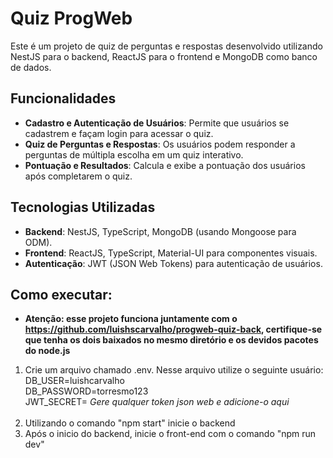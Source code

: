 # Quiz ProgWeb

Este é um projeto de quiz de perguntas e respostas desenvolvido utilizando NestJS para o backend, ReactJS para o frontend e MongoDB como banco de dados.

## Funcionalidades

- **Cadastro e Autenticação de Usuários**: Permite que usuários se cadastrem e façam login para acessar o quiz.
- **Quiz de Perguntas e Respostas**: Os usuários podem responder a perguntas de múltipla escolha em um quiz interativo.
- **Pontuação e Resultados**: Calcula e exibe a pontuação dos usuários após completarem o quiz.

## Tecnologias Utilizadas

- **Backend**: NestJS, TypeScript, MongoDB (usando Mongoose para ODM).
- **Frontend**: ReactJS, TypeScript, Material-UI para componentes visuais.
- **Autenticação**: JWT (JSON Web Tokens) para autenticação de usuários.

## Como executar:

- **Atenção: esse projeto funciona juntamente com o https://github.com/luishscarvalho/progweb-quiz-back, certifique-se que tenha os dois baixados no mesmo diretório e os devidos pacotes do node.js**

1. Crie um arquivo chamado .env. Nesse arquivo utilize o seguinte usuário:<br>
DB_USER=luishcarvalho<br>
DB_PASSWORD=torresmo123<br>
JWT_SECRET= _Gere qualquer token json web e adicione-o aqui_<br><br>
2. Utilizando o comando "npm start" inicie o backend
3. Após o inicio do backend, inicie o front-end com o comando "npm run dev" 
